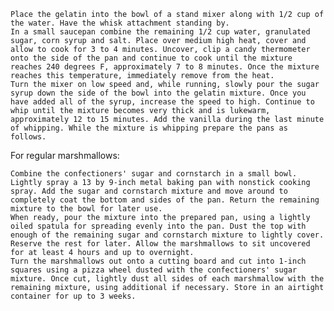 
    Place the gelatin into the bowl of a stand mixer along with 1/2 cup of the water. Have the whisk attachment standing by.
    In a small saucepan combine the remaining 1/2 cup water, granulated sugar, corn syrup and salt. Place over medium high heat, cover and allow to cook for 3 to 4 minutes. Uncover, clip a candy thermometer onto the side of the pan and continue to cook until the mixture reaches 240 degrees F, approximately 7 to 8 minutes. Once the mixture reaches this temperature, immediately remove from the heat.
    Turn the mixer on low speed and, while running, slowly pour the sugar syrup down the side of the bowl into the gelatin mixture. Once you have added all of the syrup, increase the speed to high. Continue to whip until the mixture becomes very thick and is lukewarm, approximately 12 to 15 minutes. Add the vanilla during the last minute of whipping. While the mixture is whipping prepare the pans as follows.

For regular marshmallows:

    Combine the confectioners' sugar and cornstarch in a small bowl. Lightly spray a 13 by 9-inch metal baking pan with nonstick cooking spray. Add the sugar and cornstarch mixture and move around to completely coat the bottom and sides of the pan. Return the remaining mixture to the bowl for later use.
    When ready, pour the mixture into the prepared pan, using a lightly oiled spatula for spreading evenly into the pan. Dust the top with enough of the remaining sugar and cornstarch mixture to lightly cover. Reserve the rest for later. Allow the marshmallows to sit uncovered for at least 4 hours and up to overnight.
    Turn the marshmallows out onto a cutting board and cut into 1-inch squares using a pizza wheel dusted with the confectioners' sugar mixture. Once cut, lightly dust all sides of each marshmallow with the remaining mixture, using additional if necessary. Store in an airtight container for up to 3 weeks.
